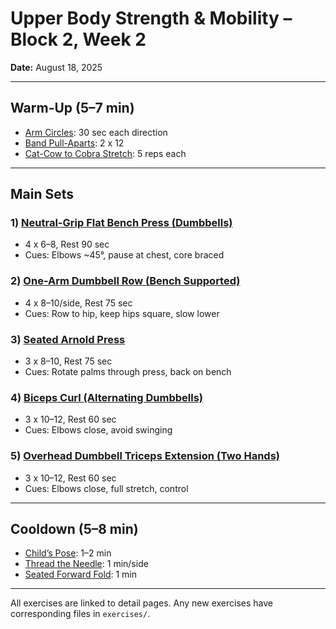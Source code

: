 # Upper Body Strength & Mobility – Block 2, Week 2
**Date:** August 18, 2025

---

## Warm-Up (5–7 min)
- [Arm Circles](../exercises/arm_circles.md): 30 sec each direction
- [Band Pull-Aparts](../exercises/band_pull_aparts.md): 2 x 12
- [Cat-Cow to Cobra Stretch](../exercises/cat_cow_to_cobra_stretch.md): 5 reps each

---

## Main Sets

### 1) [Neutral-Grip Flat Bench Press (Dumbbells)](../exercises/neutral_grip_flat_bench_press.md)
- 4 x 6–8, Rest 90 sec
- Cues: Elbows ~45°, pause at chest, core braced

### 2) [One-Arm Dumbbell Row (Bench Supported)](../exercises/one_arm_dumbbell_row.md)
- 4 x 8–10/side, Rest 75 sec
- Cues: Row to hip, keep hips square, slow lower

### 3) [Seated Arnold Press](../exercises/seated_arnold_press.md)
- 3 x 8–10, Rest 75 sec
- Cues: Rotate palms through press, back on bench

### 4) [Biceps Curl (Alternating Dumbbells)](../exercises/biceps_curl.md)
- 3 x 10–12, Rest 60 sec
- Cues: Elbows close, avoid swinging

### 5) [Overhead Dumbbell Triceps Extension (Two Hands)](../exercises/overhead_dumbbell_triceps_extension.md)
- 3 x 10–12, Rest 60 sec
- Cues: Elbows close, full stretch, control

---

## Cooldown (5–8 min)
- [Child’s Pose](../exercises/childs_pose.md): 1–2 min
- [Thread the Needle](../exercises/thread_the_needle.md): 1 min/side
- [Seated Forward Fold](../exercises/seated_forward_fold.md): 1 min

---

All exercises are linked to detail pages. Any new exercises have corresponding files in `exercises/`.
